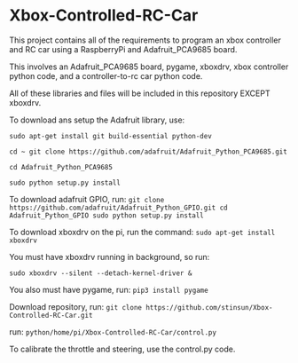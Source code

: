 # Xbox-Controlled-RC-Car
This project contains all of the requirements to program an xbox controller and RC car using a RaspberryPi and Adafruit_PCA9685 board. 

This involves an Adafruit_PCA9685 board, pygame, xboxdrv, xbox controller python code, and a controller-to-rc car python code.

All of these libraries and files will be included in this repository EXCEPT xboxdrv.


To download ans setup the Adafruit library, use:

  `sudo apt-get install git build-essential python-dev`

  `cd ~ git clone https://github.com/adafruit/Adafruit_Python_PCA9685.git`

  `cd Adafruit_Python_PCA9685`

  `sudo python setup.py install`

To download adafruit GPIO, run:
  `git clone https://github.com/adafruit/Adafruit_Python_GPIO.git
  cd Adafruit_Python_GPIO
  sudo python setup.py install`

To download xboxdrv on the pi, run the command: 
  `sudo apt-get install xboxdrv`

You must have xboxdrv running in background, so run:

  `sudo xboxdrv --silent --detach-kernel-driver &`

You also must have pygame, run:
  `pip3 install pygame`

Download repository, run:
`git clone https://github.com/stinsun/Xbox-Controlled-RC-Car.git`

run: `python/home/pi/Xbox-Controlled-RC-Car/control.py`


To calibrate the throttle and steering, use the control.py code.
